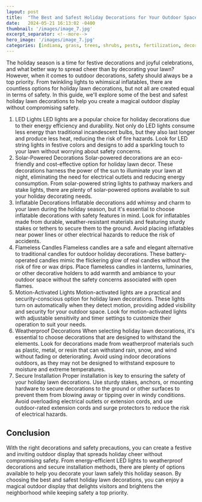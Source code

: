 ```yaml
---
layout: post
title:  "The Best and Safest Holiday Decorations for Your Outdoor Space"
date:   2024-05-21 16:13:02 -0400
thumbnail: '/images/image_7.jpg'
excerpt_separator: <!--more-->
hero_image: '/images/image_7.jpg'
categories: [indiana, grass, trees, shrubs, pests, fertilization, decoration, curb appeal, garden, flowers, recreation]
---
```

The holiday season is a time for festive decorations and joyful celebrations, and what better way to spread cheer than by decorating your lawn? <!--more-->However, when it comes to outdoor decorations, safety should always be a top priority. From twinkling lights to whimsical inflatables, there are countless options for holiday lawn decorations, but not all are created equal in terms of safety. In this guide, we'll explore some of the best and safest holiday lawn decorations to help you create a magical outdoor display without compromising safety.
1. LED Lights
LED lights are a popular choice for holiday decorations due to their energy efficiency and durability. Not only do LED lights consume less energy than traditional incandescent bulbs, but they also last longer and produce less heat, reducing the risk of fire hazards. Look for LED string lights in festive colors and designs to add a sparkling touch to your lawn without worrying about safety concerns.
2. Solar-Powered Decorations
Solar-powered decorations are an eco-friendly and cost-effective option for holiday lawn decor. These decorations harness the power of the sun to illuminate your lawn at night, eliminating the need for electrical outlets and reducing energy consumption. From solar-powered string lights to pathway markers and stake lights, there are plenty of solar-powered options available to suit your holiday decorating needs.
3. Inflatable Decorations
Inflatable decorations add whimsy and charm to your lawn during the holiday season, but it's essential to choose inflatable decorations with safety features in mind. Look for inflatables made from durable, weather-resistant materials and featuring sturdy stakes or tethers to secure them to the ground. Avoid placing inflatables near power lines or other electrical hazards to reduce the risk of accidents.
4. Flameless Candles
Flameless candles are a safe and elegant alternative to traditional candles for outdoor holiday decorations. These battery-operated candles mimic the flickering glow of real candles without the risk of fire or wax drips. Place flameless candles in lanterns, luminaries, or other decorative holders to add warmth and ambiance to your outdoor space without the safety concerns associated with open flames.
5. Motion-Activated Lights
Motion-activated lights are a practical and security-conscious option for holiday lawn decorations. These lights turn on automatically when they detect motion, providing added visibility and security for your outdoor space. Look for motion-activated lights with adjustable sensitivity and timer settings to customize their operation to suit your needs.
6. Weatherproof Decorations
When selecting holiday lawn decorations, it's essential to choose decorations that are designed to withstand the elements. Look for decorations made from weatherproof materials such as plastic, metal, or resin that can withstand rain, snow, and wind without fading or deteriorating. Avoid using indoor decorations outdoors, as they may not be designed to withstand exposure to moisture and extreme temperatures.
7. Secure Installation
Proper installation is key to ensuring the safety of your holiday lawn decorations. Use sturdy stakes, anchors, or mounting hardware to secure decorations to the ground or other surfaces to prevent them from blowing away or tipping over in windy conditions. Avoid overloading electrical outlets or extension cords, and use outdoor-rated extension cords and surge protectors to reduce the risk of electrical hazards.

## Conclusion
With the right decorations and safety precautions, you can create a festive and inviting outdoor display that spreads holiday cheer without compromising safety. From energy-efficient LED lights to weatherproof decorations and secure installation methods, there are plenty of options available to help you decorate your lawn safely this holiday season. By choosing the best and safest holiday lawn decorations, you can enjoy a magical outdoor display that delights visitors and brightens the neighborhood while keeping safety a top priority.
